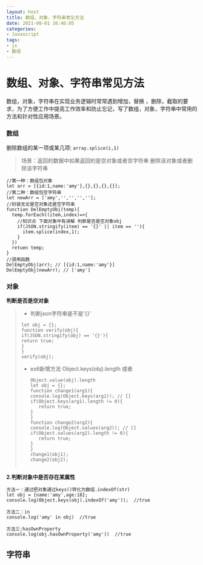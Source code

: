 ```yaml
---
layout: host
title: 数组、对象、字符串常见方法
date: 2021-08-01 16:46:05
categories: 
- Javascript
tags:
- js
- 数组
---
```


# 数组、对象、字符串常见方法

数组，对象，字符串在实现业务逻辑时常常遇到增加，替换 ，删除，截取的要求，为了方便工作中提高工作效率和防止忘记，写了数组，对象，字符串中常用的方法和针对性应用场景。

### 数组
删除数组的某一项或某几项: `array.splice(i,1)`
> 场景：返回的数据中如果返回的是空对象或者空字符串 删除该对象或者删除该字符串
```
//第一种：数组包对象
let arr = [{id:1,name:'amy'},{},{},{},{}];
//第二种：数组包空字符串
let newArr = ['amy','','','',''];
//封装无论是空对象还是空字符串
function DelEmptyObj(temp){
  temp.forEach((item,index)=>{
    //知识点 下面对象中有讲解 判断是否是空对象obj
    if(JSON.stringify(item) == '{}' || item == ''){
      item.splice(index,1);
    }
  })
  retuen temp;
}
//调用函数
DelEmptyObj(arr); // [{id:1,name:'amy'}]
DelEmptyObj(newArr); // ['amy']
```

### 对象

**判断是否是空对象**

> + 判断json字符串是不是'{}'
>
> ```
> let obj = {};
> function verify(obj){
> if(JSON.stringify(obj) == '{}'){
> return true;
> }
> }
> verify(obj);
> ```
>
> + es6新增方法 Object.keys(obj).length 或者 
>
>   ```
>   Object.value(obj).length
>   let obj = {};
>   function change1(arg1){
>   console.log(Object.keys(arg1)); // []
>   if(Object.keys(arg1).length != 0){
>      return true;
>   }
>   }
>   function change2(arg2){
>   console.log(Object.values(arg2)); // []
>   if(Object.values(arg2).length != 0){
>      return true;
>   }
>   }
>   change1(obj1);
>   change2(obj2);
>       
>   ```
**2.判断对象中是否存在某属性**

```
方法一：通过把对象通过keys()转化为数组.indexOf(str)
let obj = {name:'amy',age:18};
console.log(Object.keys(obj).indexOf('amy'));  //true

```

```
方法二：in 
console.log('amy' in obj)  //true
```

```
方法三:hasOwnProperty
console.log(obj.hasOwnProperty('amy'))  //true
```



## 字符串